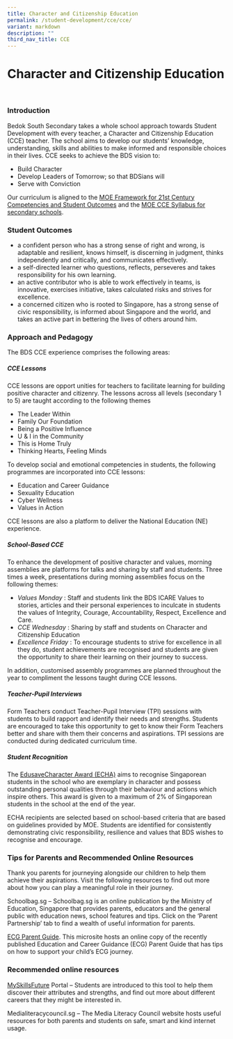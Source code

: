 ```yaml
---
title: Character and Citizenship Education
permalink: /student-development/cce/cce/
variant: markdown
description: ""
third_nav_title: CCE
---
```

Character and Citizenship Education &nbsp;
=====================================

### Introduction

Bedok South Secondary takes a whole school approach towards Student Development with every teacher, a Character and Citizenship Education (CCE) teacher. The school aims to develop our students’ knowledge, understanding, skills and abilities to make informed and responsible choices in their lives. CCE seeks to achieve the BDS vision to:

* Build Character 
* Develop Leaders of Tomorrow; so that BDSians will 
* Serve with Conviction 

Our curriculum is aligned to the [MOE Framework for 21st Century Competencies and Student Outcomes](https://www.moe.gov.sg/education-in-sg/21st-century-competencies)  and the [MOE CCE Syllabus for secondary schools](/files/2021%20Character%20and%20Citizenship%20Education%20Syllabus-Secondary.pdf).

### Student Outcomes

* a confident person who has a strong sense of right and wrong, is adaptable and resilient, knows himself, is discerning in judgment, thinks independently and critically, and communicates effectively.
* a self-directed learner who questions, reflects, perseveres and takes responsibility for his own learning.
* an active contributor who is able to work effectively in teams, is innovative, exercises initiative, takes calculated risks and strives for excellence.
* a concerned citizen who is rooted to Singapore, has a strong sense of civic responsibility, is informed about Singapore and the world, and takes an active part in bettering the lives of others around him.

### Approach and Pedagogy

The BDS CCE experience comprises the following areas: 

##### **CCE Lessons**

CCE lessons are opport unities for teachers to facilitate learning for building positive character and citizenry. The lessons across all levels (secondary 1 to 5) are taught according to the following themes

*  The Leader Within 
*  Family Our Foundation
*  Being a Positive Influence 
* U &amp; I in the Community 
*  This is Home Truly   
* Thinking Hearts, Feeling Minds

To develop social and emotional competencies in students, the following programmes are incorporated into CCE lessons:

* Education and Career Guidance 
* Sexuality Education 
* Cyber Wellness 
* Values in Action

CCE lessons are also a platform to deliver the National Education (NE) experience.

##### **School-Based CCE**

To enhance the development of positive character and values, morning assemblies are platforms for talks and sharing by staff and students. Three times a week, presentations during morning assemblies focus on the following themes:

* <i>Values Monday</i> : Staff and students link the BDS ICARE Values to stories, articles and their personal experiences to inculcate in students the values of Integrity, Courage, Accountability, Respect, Excellence and Care. 
* <i>CCE Wednesday</i> : Sharing by staff and students on Character and Citizenship Education
* <i>Excellence Friday</i> : To encourage students to strive for excellence in all they do, student achievements are recognised and students are given the opportunity to share their learning on their journey to success. 

In addition, customised assembly programmes are planned throughout the year to compliment the lessons taught during CCE lessons.

##### **Teacher-Pupil Interviews**

Form Teachers conduct Teacher-Pupil Interview (TPI) sessions with students to build rapport and identify their needs and strengths. Students are encouraged to take this opportunity to get to know their Form Teachers better and share with them their concerns and aspirations. TPI sessions are conducted during dedicated curriculum time.

##### **Student Recognition**

The&nbsp;[EdusaveCharacter Award (ECHA)](https://www.moe.gov.sg/financial-matters/awards-scholarships/edusave-awards)&nbsp;aims to recognise Singaporean students in the school who are exemplary in character and possess outstanding personal qualities through their behaviour and actions which inspire others. This award is given to a maximum of 2% of Singaporean students in the school at the end of the year.&nbsp;  
  
ECHA recipients are selected based on school-based criteria that are based on guidelines provided by MOE. Students are identified for consistently demonstrating civic responsibility, resilience and values that BDS wishes to recognise and encourage.


### Tips for Parents and Recommended Online Resources

Thank you parents for journeying alongside our children to help them achieve their aspirations. Visit the following resources to find out more about how you can play a meaningful role in their journey.



Schoolbag.sg – Schoolbag.sg is an online publication by the Ministry of Education, Singapore that provides parents, educators and the general public with education news, school features and tips. Click on the ‘Parent Partnership’ tab to find a wealth of useful information for parents.



 [ECG Parent Guide](https://www.moe.gov.sg/-/media/files/programmes/ecg/ecg-tips-for-parents.ashx). This microsite hosts an online copy of the recently published Education and Career Guidance (ECG) Parent Guide that has tips on how to support your child’s ECG journey.


### Recommended online resources

[MySkillsFuture](https://www.myskillsfuture.gov.sg/content/student/en/secondary.html)&nbsp;Portal – Students are introduced to this tool to help them discover their attributes and strengths, and find out more about different careers that they might be interested in.  

  

Medialiteracycouncil.sg – The Media Literacy Council website hosts useful resources for both parents and students on safe, smart and kind internet usage.